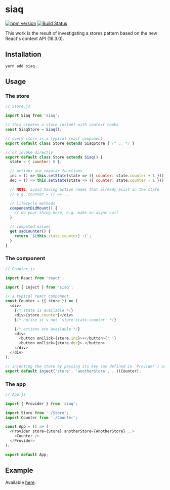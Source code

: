 # siaq

[![npm version](https://badge.fury.io/js/siaq.svg)](https://badge.fury.io/js/siaq) [![Build Status](https://travis-ci.org/sonaye/siaq.svg?branch=master)](https://travis-ci.org/sonaye/siaq)

This work is the result of investigating a stores pattern based on the new React's context API (16.3.0).

## Installation

`yarn add siaq`

## Usage

### The store

```js
// Store.js

import Siaq from 'siaq';

// this creates a store instant with context hooks
const SiaqStore = Siaq();

// every store is a typical react component
export default class Store extends SiaqStore { /* .. */ }

// or invoke directly
export default class Store extends Siaq() {
  state = { counter: 0 };

  // actions are regular functions
  inc = () => this.setState(state => ({ counter: state.counter + 1 }));
  dec = () => this.setState(state => ({ counter: state.counter - 1 }));

  // NOTE: avoid having action names that already exist in the state
  // e.g. counter = () => ..

  // lifecycle methods
  componentDidMount() {
    // do your thing here, e.g. make an async call
  }

  // computed values
  get sadCounter() {
    return `${this.state.counter} :(`;
  }
}
```

### The component

```js
// Counter.js

import React from 'react';

import { inject } from 'siaq';

// a typical react component
const Counter = ({ store }) => (
  <div>
    {/* state is available */}
    <div>{store.counter}</div>
    {/* notice it's not `store.state.counter` */}

    {/* actions are available */}
    <div>
      <button onClick={store.inc}>+</button>{' '}
      <button onClick={store.dec}>-</button>
    </div>
  </div>
);

// injecting the store by passing its key (as defined in `Provider`) as a string
export default inject('store', 'anotherStore', ..)(Counter);
```

### The app

```js
// App.js

import { Provider } from 'siaq';

import Store from './Store';
import Counter from './Counter';

const App = () => (
  <Provider store={Store} anotherStore={AnotherStore} ..>
    <Counter />
  </Provider>
);

export default App;
```

## Example

Available [here](https://github.com/sonaye/siaq/blob/master/src/example).
